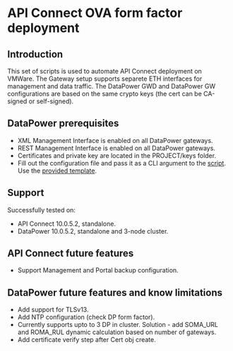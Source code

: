 # API Connect OVA form factor deployment

## Introduction

This set of scripts is used to automate API Connect deployment on VMWare.
The Gateway setup supports separete ETH interfaces for management and data traffic.
The DataPower GWD and DataPower GW configurations are based on the same crypto keys (the cert can be CA-signed or self-signed).

## DataPower prerequisites

- XML Management Interface is enabled on all DataPower gateways.
- REST Management Interface is enabled on all DataPower gateways.
- Certificates and private key are located in the PROJECT/keys folder.
- Fill out the configuration file and pass it as a CLI argument to the [script](08-deploy-dp.sh). Use the [provided template](00-project-template.conf).

## Support

Successfully tested on:

- API Connect 10.0.5.2, standalone.
- DataPower 10.0.5.2, standalone and 3-node cluster.

## API Connect future features

- Support Management and Portal backup configuration.

## DataPower future features and know limitations

- Add support for TLSv13.
- Add NTP configuration (check DP form factor).
- Currently supports upto to 3 DP in cluster. Solution - add SOMA_URL and ROMA_RUL dynamic calculation based on number of gateways.
- Add certificate verify step after Cert obj create.
